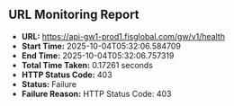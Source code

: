 ## URL Monitoring Report

- **URL:** https://api-gw1-prod1.fisglobal.com/gw/v1/health
- **Start Time:** 2025-10-04T05:32:06.584709
- **End Time:** 2025-10-04T05:32:06.757319
- **Total Time Taken:** 0.17261 seconds
- **HTTP Status Code:** 403
- **Status:** Failure
- **Failure Reason:** HTTP Status Code: 403
